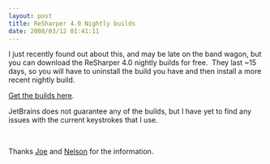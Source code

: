 ```yaml
---
layout: post
title: ReSharper 4.0 Nightly builds
date: 2008/03/12 01:41:11
---
```



I just recently found out about this, and may be late on the band wagon, but you can download the ReSharper 4.0 nightly builds for free.  They last ~15 days, so you will have to uninstall the build you have and then install a more recent nightly build.

[Get the builds here](http://www.jetbrains.net/confluence/display/ReSharper/ReSharper+4.0+Nightly+Builds).

JetBrains does not guarantee any of the builds, but I have yet to find any issues with the current keystrokes that I use.

 

Thanks [Joe](http://agilejoe.lostechies.com) and [Nelson](http://codemonkey.nmonta.com/) for the information.